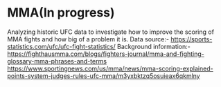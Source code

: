 # MMA(In progress)
Analyzing historic UFC data to investigate how to improve the scoring of MMA fights and how big of a problem it is.
Data source:- https://sports-statistics.com/ufc/ufc-fight-statistics/
Background information:-
https://fighthausmma.com/blogs/fighters-journal/mma-and-fighting-glossary-mma-phrases-and-terms
https://www.sportingnews.com/us/mma/news/mma-scoring-explained-points-system-judges-rules-ufc-mma/m3yxbktzq5osuieax6qkmlny
